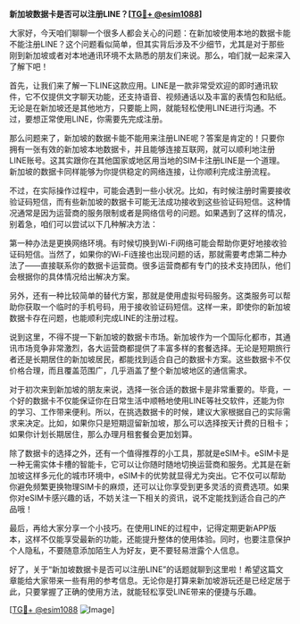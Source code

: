 **新加坡数据卡是否可以注册LINE？[[TG💪+ @esim1088](https://t.me/s/esim1088)]**

大家好，今天咱们聊聊一个很多人都会关心的问题：在新加坡使用本地的数据卡能不能注册LINE？这个问题看似简单，但其实背后涉及不少细节，尤其是对于那些刚到新加坡或者对本地通讯环境不太熟悉的朋友们来说。那么，咱们就一起来深入了解下吧！

首先，让我们来了解一下LINE这款应用。LINE是一款非常受欢迎的即时通讯软件，它不仅提供文字聊天功能，还支持语音、视频通话以及丰富的表情包和贴纸。无论是在新加坡还是其他地方，只要能上网，就能轻松使用LINE进行沟通。不过，要想正常使用LINE，你需要先完成注册。

那么问题来了，新加坡的数据卡能不能用来注册LINE呢？答案是肯定的！只要你拥有一张有效的新加坡本地数据卡，并且能够连接互联网，就可以顺利地注册LINE账号。这其实跟你在其他国家或地区用当地的SIM卡注册LINE是一个道理。新加坡的数据卡同样能够为你提供稳定的网络连接，让你顺利完成注册流程。

不过，在实际操作过程中，可能会遇到一些小状况。比如，有时候注册时需要接收验证码短信，而有些新加坡的数据卡可能无法成功接收到这些验证码短信。这种情况通常是因为运营商的服务限制或者是网络信号的问题。如果遇到了这样的情况，别着急，咱们可以尝试以下几种解决方法：

第一种办法是更换网络环境。有时候切换到Wi-Fi网络可能会帮助你更好地接收验证码短信。当然了，如果你的Wi-Fi连接也出现问题的话，那就需要考虑第二种办法了——直接联系你的数据卡运营商。很多运营商都有专门的技术支持团队，他们会根据你的具体情况给出解决方案。

另外，还有一种比较简单的替代方案，那就是使用虚拟号码服务。这类服务可以帮助你获取一个临时的手机号码，用于接收验证码短信。这样一来，即使你的新加坡数据卡存在问题，也能顺利完成LINE的注册过程。

说到这里，不得不提一下新加坡的数据卡市场。新加坡作为一个国际化都市，其通讯市场竞争非常激烈，各大运营商都提供了丰富多样的套餐选择。无论是短期旅行者还是长期居住的新加坡居民，都能找到适合自己的数据卡方案。这些数据卡不仅价格合理，而且覆盖范围广，几乎涵盖了整个新加坡地区的通信需求。

对于初次来到新加坡的朋友来说，选择一张合适的数据卡是非常重要的。毕竟，一个好的数据卡不仅能保证你在日常生活中顺畅地使用LINE等社交软件，还能为你的学习、工作带来便利。所以，在挑选数据卡的时候，建议大家根据自己的实际需求来决定。比如，如果你只是短期逗留新加坡，那么可以选择按天计费的日租卡；如果你计划长期居住，那么办理月租套餐会更加划算。

除了数据卡的选择之外，还有一个值得推荐的小工具，那就是eSIM卡。eSIM卡是一种无需实体卡槽的智能卡，它可以让你随时随地切换运营商和服务。尤其是在新加坡这样多元化的城市环境中，eSIM卡的优势就显得尤为突出。它不仅可以帮助你避免频繁更换物理SIM卡的麻烦，还可以让你享受到更多灵活的资费选项。如果你对eSIM卡感兴趣的话，不妨关注一下相关的资讯，说不定能找到适合自己的产品哦！

最后，再给大家分享一个小技巧。在使用LINE的过程中，记得定期更新APP版本，这样不仅能享受最新的功能，还能提升整体的使用体验。同时，也要注意保护个人隐私，不要随意添加陌生人为好友，更不要轻易泄露个人信息。

好了，关于“新加坡数据卡是否可以注册LINE”的话题就聊到这里啦！希望这篇文章能给大家带来一些有用的参考信息。无论你是打算来新加坡游玩还是已经定居于此，只要掌握了正确的使用方法，就能轻松享受LINE带来的便捷与乐趣。

[[TG💪+ @esim1088](https://t.me/s/esim1088) ![Image](https://i.postimg.cc/4NQfJmqS/Snipaste-2025-05-13-00-14-12.png)]